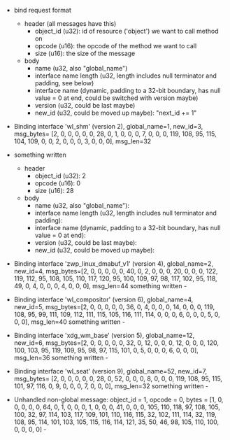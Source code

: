 - bind request format
    - header (all messages have this)
        - object_id (u32): id of resource ('object') we want to call method on
        - opcode (u16): the opcode of the method we want to call
        - size (u16): the size of the message
    - body
        - name (u32, also "global_name")
        - interface name length (u32, length includes null terminator and
          padding, see below)
        - interface name (dynamic, padding to a 32-bit boundary, has null
          value = 0 at end, could be switched with version maybe)
        - version (u32, could be last maybe)
        - new_id (u32, could be moved up maybe): "next_id += 1"

- Binding interface 'wl_shm' (version 2), global_name=1, new_id=3, msg_bytes=
  [2, 0, 0, 0, 0, 0, 28, 0, 1, 0, 0, 0, 7, 0, 0, 0, 119, 108, 95, 115, 104, 109,
  0, 0, 2, 0, 0, 0, 3, 0, 0, 0], msg_len=32
- something written
    - header
        - object_id (u32): 2
        - opcode (u16): 0
        - size (u16): 28
    - body
        - name (u32, also "global_name"):
        - interface name length (u32, length includes null terminator and
          padding):
        - interface name (dynamic, padding to a 32-bit boundary, has null
          value = 0 at end):
        - version (u32, could be last maybe):
        - new_id (u32, could be moved up maybe):

- Binding interface 'zwp_linux_dmabuf_v1' (version 4), global_name=2, new_id=4,
  msg_bytes=[2, 0, 0, 0, 0, 0, 40, 0, 2, 0, 0, 0, 20, 0, 0, 0, 122, 119, 112,
  95, 108, 105, 110, 117, 120, 95, 100, 109, 97, 98, 117, 102, 95, 118, 49, 0,
  4, 0, 0, 0, 4, 0, 0, 0], msg_len=44
  something written -

- Binding interface 'wl_compositor' (version 6), global_name=4, new_id=5,
  msg_bytes=[2, 0, 0, 0, 0, 0, 36, 0, 4, 0, 0, 0, 14, 0, 0, 0, 119, 108, 95, 99,
  111, 109, 112, 111, 115, 105, 116, 111, 114, 0, 0, 0, 6, 0, 0, 0, 5, 0, 0, 0],
  msg_len=40
  something written -

- Binding interface 'xdg_wm_base' (version 5), global_name=12, new_id=6,
  msg_bytes=[2, 0, 0, 0, 0, 0, 32, 0, 12, 0, 0, 0, 12, 0, 0, 0, 120, 100, 103,
  95, 119, 109, 95, 98, 97, 115, 101, 0, 5, 0, 0, 0, 6, 0, 0, 0], msg_len=36
  something written -

- Binding interface 'wl_seat' (version 9), global_name=52, new_id=7, msg_bytes=
  [2, 0, 0, 0, 0, 0, 28, 0, 52, 0, 0, 0, 8, 0, 0, 0, 119, 108, 95, 115, 101, 97,
  116, 0, 9, 0, 0, 0, 7, 0, 0, 0], msg_len=32
  something written -

- Unhandled non-global message: object_id = 1, opcode = 0, bytes =
  [1, 0, 0, 0, 0, 0, 64, 0, 1, 0, 0, 0, 1, 0, 0, 0, 41, 0, 0, 0, 105, 110, 118,
  97, 108, 105, 100, 32, 97, 114, 103, 117, 109, 101, 110, 116, 115, 32, 102,
  111, 114, 32, 119, 108, 95, 114, 101, 103, 105, 115, 116, 114, 121, 35, 50,
  46, 98, 105, 110, 100, 0, 0, 0, 0] -
